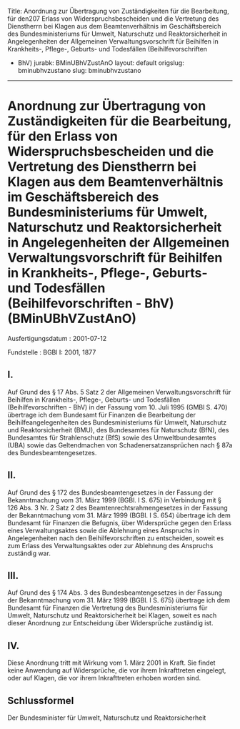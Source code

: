 Title: Anordnung zur Übertragung von Zuständigkeiten für die Bearbeitung, für den207
  Erlass von Widerspruchsbescheiden und die Vertretung des Dienstherrn bei Klagen
  aus dem Beamtenverhältnis im Geschäftsbereich des Bundesministeriums für Umwelt,
  Naturschutz und Reaktorsicherheit in Angelegenheiten der Allgemeinen Verwaltungsvorschrift
  für Beihilfen in Krankheits-, Pflege-, Geburts- und Todesfällen (Beihilfevorschriften
  - BhV)
jurabk: BMinUBhVZustAnO
layout: default
origslug: bminubhvzustano
slug: bminubhvzustano

---

# Anordnung zur Übertragung von Zuständigkeiten für die Bearbeitung, für den Erlass von Widerspruchsbescheiden und die Vertretung des Dienstherrn bei Klagen aus dem Beamtenverhältnis im Geschäftsbereich des Bundesministeriums für Umwelt, Naturschutz und Reaktorsicherheit in Angelegenheiten der Allgemeinen Verwaltungsvorschrift für Beihilfen in Krankheits-, Pflege-, Geburts- und Todesfällen (Beihilfevorschriften - BhV) (BMinUBhVZustAnO)

Ausfertigungsdatum
:   2001-07-12

Fundstelle
:   BGBl I: 2001, 1877



## I.

Auf Grund des § 17 Abs. 5 Satz 2 der Allgemeinen Verwaltungsvorschrift
für Beihilfen in Krankheits-, Pflege-, Geburts- und Todesfällen
(Beihilfevorschriften - BhV) in der Fassung vom 10. Juli 1995 (GMBl S.
470) übertrage ich dem Bundesamt für Finanzen die Bearbeitung der
Beihilfeangelegenheiten des Bundesministeriums für Umwelt, Naturschutz
und Reaktorsicherheit (BMU), des Bundesamtes für Naturschutz (BfN),
des Bundesamtes für Strahlenschutz (BfS) sowie des Umweltbundesamtes
(UBA) sowie das Geltendmachen von Schadenersatzansprüchen nach § 87a
des Bundesbeamtengesetzes.


## II.

Auf Grund des § 172 des Bundesbeamtengesetzes in der Fassung der
Bekanntmachung vom 31. März 1999 (BGBl. I S. 675) in Verbindung mit §
126 Abs. 3 Nr. 2 Satz 2 des Beamtenrechtsrahmengesetzes in der Fassung
der Bekanntmachung vom 31. März 1999 (BGBl. I S. 654) übertrage ich
dem Bundesamt für Finanzen die Befugnis, über Widersprüche gegen den
Erlass eines Verwaltungsaktes sowie die Ablehnung eines Anspruchs in
Angelegenheiten nach den Beihilfevorschriften zu entscheiden, soweit
es zum Erlass des Verwaltungsaktes oder zur Ablehnung des Anspruchs
zuständig war.


## III.

Auf Grund des § 174 Abs. 3 des Bundesbeamtengesetzes in der Fassung
der Bekanntmachung vom 31. März 1999 (BGBl. I S. 675) übertrage ich
dem Bundesamt für Finanzen die Vertretung des Bundesministeriums für
Umwelt, Naturschutz und Reaktorsicherheit bei Klagen, soweit es nach
dieser Anordnung zur Entscheidung über Widersprüche zuständig ist.


## IV.

Diese Anordnung tritt mit Wirkung vom 1. März 2001 in Kraft. Sie
findet keine Anwendung auf Widersprüche, die vor ihrem Inkrafttreten
eingelegt, oder auf Klagen, die vor ihrem Inkrafttreten erhoben worden
sind.


## Schlussformel

Der Bundesminister für Umwelt, Naturschutz und Reaktorsicherheit

